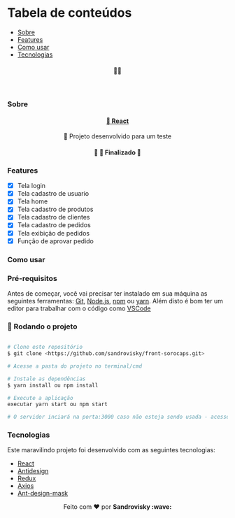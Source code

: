 Tabela de conteúdos
=================
<!--ts-->
   * [Sobre](#Sobre)
   * [Features](#Features)
   * [Como usar](#Como-usar)
   * [Tecnologias](#Principais-tecnologias)
<!--te-->
<h4 align="center">
🦸‍♂️
</h4>

<br>

### Sobre

<h4 align="center">
    <a href="https://pt-br.reactjs.org/">🔗 React</a>
</h4>

<p align="center">🚀 Projeto desenvolvido para um teste</p>

<h4 align="center"> 
	🚧  🚀 Finalizado  🚧
</h4>

### Features

- [x] Tela login
- [x] Tela cadastro de usuario
- [x] Tela home
- [x] Tela cadastro de produtos
- [x] Tela cadastro de clientes
- [x] Tela cadastro de pedidos
- [x] Tela exibição de pedidos
- [x] Função de aprovar pedido

### Como usar

### Pré-requisitos

Antes de começar, você vai precisar ter instalado em sua máquina as seguintes ferramentas:
[Git](https://git-scm.com), [Node.js](https://nodejs.org/en/), [npm](https://www.npmjs.com/get-npm) ou [yarn](https://classic.yarnpkg.com/en/docs/install/#windows-stable). 
Além disto é bom ter um editor para trabalhar com o código como [VSCode](https://code.visualstudio.com/)

### 🎲 Rodando o projeto

```bash

# Clone este repositório
$ git clone <https://github.com/sandrovisky/front-sorocaps.git>

# Acesse a pasta do projeto no terminal/cmd

# Instale as dependências
$ yarn install ou npm install

# Execute a aplicação 
executar yarn start ou npm start

# O servidor inciará na porta:3000 caso não esteja sendo usada - acesse <http://localhost:3333>
```
### Tecnologias
Este maravilindo projeto foi desenvolvido com as seguintes tecnologias:
- [React](https://pt-br.reactjs.org/)
- [Antidesign](https://antidesign.com.br/)
- [Redux](https://redux.js.org/)
- [Axios](https://axios-http.com/)
- [Ant-design-mask](https://www.npmjs.com/package/antd-mask-input)

<p align="center">Feito com ❤️ por <strong>Sandrovisky :wave: </p>
